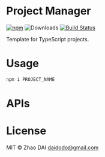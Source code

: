 # Project Manager

<!--
First publish:

```sh
npm publish --access public
```
-->

[![npm](https://img.shields.io/npm/v/@dozerg/project-manager.svg)](https://www.npmjs.com/package/@dozerg/project-manager)
![Downloads](https://img.shields.io/npm/dm/@dozerg/project-manager.svg)
[![Build Status](https://github.com/daidodo/project-manager/actions/workflows/node.js.yml/badge.svg)](https://github.com/daidodo/project-manager/actions)

Template for TypeScript projects.

# Usage

```sh
npm i PROJECT_NAME
```

# APIs

# License

MIT © Zhao DAI <daidodo@gmail.com>
